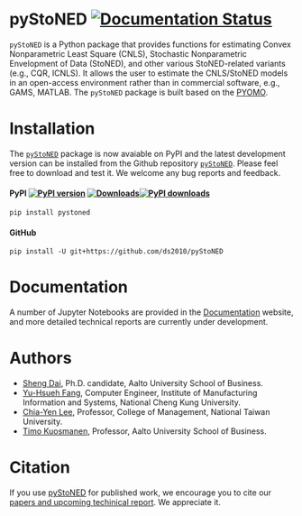 # pyStoNED [![Documentation Status](https://readthedocs.org/projects/pystoned/badge/?version=latest)](https://pystoned.readthedocs.io/en/latest/?badge=latest)

`pyStoNED` is a Python package that provides functions for estimating Convex Nonparametric Least Square (CNLS), Stochastic Nonparametric Envelopment of Data (StoNED), and other various StoNED-related variants (e.g., CQR, ICNLS). It allows the user to estimate the CNLS/StoNED models in an open-access environment rather than in commercial software, e.g., GAMS, MATLAB. The `pyStoNED` package is built based on the [PYOMO](http://www.pyomo.org/). 

# Installation

The [`pyStoNED`](https://pypi.org/project/pystoned/) package is now avaiable on PyPI and the latest development version can be installed from the Github repository [`pyStoNED`](https://github.com/ds2010/pyStoNED). Please feel free to download and test it. We welcome any bug reports and feedback.

#### PyPI [![PyPI version](https://img.shields.io/pypi/v/pystoned.svg?maxAge=3600)](https://pypi.org/project/pystoned/) [![Downloads](https://pepy.tech/badge/pystoned)](https://pepy.tech/project/pystoned)[![PyPI downloads](https://img.shields.io/pypi/dm/pystoned.svg?maxAge=21600)](https://pypistats.org/packages/pystoned)

    pip install pystoned

#### GitHub

    pip install -U git+https://github.com/ds2010/pyStoNED

# Documentation

A number of Jupyter Notebooks are provided in the [Documentation](https://pystoned.readthedocs.io/en/latest/) website, and more detailed technical reports are currently under development.

# Authors

 + [Sheng Dai](https://www.researchgate.net/profile/Sheng_Dai8), Ph.D. candidate, Aalto University School of Business.
 + [Yu-Hsueh Fang](https://github.com/JulianATA), Computer Engineer, Institute of Manufacturing Information and Systems, National Cheng Kung University.
 + [Chia-Yen Lee](http://polab.im.ntu.edu.tw/), Professor, College of Management, National Taiwan University.
 + [Timo Kuosmanen](https://www.researchgate.net/profile/Timo_Kuosmanen), Professor, Aalto University School of Business.

# Citation

If you use [pyStoNED](https://pypi.org/project/pystoned/) for published work, we encourage you to cite our [papers and upcoming techinical report](https://pystoned.readthedocs.io/en/latest/citing/index.html). We appreciate it.
